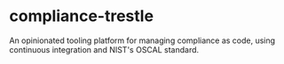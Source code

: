 # compliance-trestle
An opinionated tooling platform for managing compliance as code, using continuous integration and NIST's OSCAL standard.
